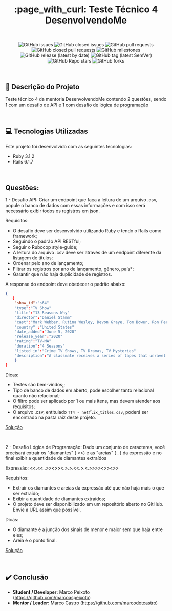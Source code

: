 <h1 align="center">:page_with_curl: Teste Técnico 4 DesenvolvendoMe</h1>

<br>

<div align="center">

![GitHub issues](https://img.shields.io/github/issues-raw/marcoaspeixoto/teste-tecnico-4-desenvolvendo-me?style=for-the-badge)
![GitHub closed issues](https://img.shields.io/github/issues-closed-raw/marcoaspeixoto/teste-tecnico-4-desenvolvendo-me?style=for-the-badge)
![GitHub pull requests](https://img.shields.io/github/issues-pr-raw/marcoaspeixoto/teste-tecnico-4-desenvolvendo-me?style=for-the-badge)
![GitHub closed pull requests](https://img.shields.io/github/issues-pr-closed-raw/marcoaspeixoto/teste-tecnico-4-desenvolvendo-me?style=for-the-badge)
![GitHub milestones](https://img.shields.io/github/milestones/all/marcoaspeixoto/teste-tecnico-4-desenvolvendo-me?style=for-the-badge)
![GitHub release (latest by date)](https://img.shields.io/github/v/release/marcoaspeixoto/teste-tecnico-4-desenvolvendo-me?style=for-the-badge)
![GitHub tag (latest SemVer)](https://img.shields.io/github/v/tag/marcoaspeixoto/teste-tecnico-4-desenvolvendo-me?style=for-the-badge)
![GitHub Repo stars](https://img.shields.io/github/stars/marcoaspeixoto/teste-tecnico-4-desenvolvendo-me?style=for-the-badge)
![GitHub forks](https://img.shields.io/github/forks/marcoaspeixoto/teste-tecnico-4-desenvolvendo-me?style=for-the-badge)

</div>

<br>

## :pencil: Descrição do Projeto

Teste técnico 4 da mentoria DesenvolvendoMe contendo 2 questões, sendo 1 com um desafio de API e 1 com desafio de lógica de programação

<br>

## :computer: Tecnologias Utilizadas

Este projeto foi desenvolvido com as seguintes tecnologias:

* Ruby 3.1.2
* Rails 6.1.7

<br>

## Questões:

1 - Desafio API: Criar um endpoint que faça a leitura de um arquivo .csv, popule o banco de dados com essas informações e com isso será necessário exibir todos os registros em json.

Requisitos:
- O desafio deve ser desenvolvido utilizando Ruby e tendo o Rails como framework;
- Seguindo o padrão API RESTful;
- Seguir o Rubocop style-guide;
- A leitura do arquivo .csv deve ser através de um endpoint diferente da listagem de títulos;
- Ordenar pelo ano de lançamento;
- Filtrar os registros por ano de lançamento, gênero, país*;
- Garantir que não haja duplicidade de registros.

A response do endpoint deve obedecer o padrão abaixo:

```json
{
   {
    "show_id":"s64"
    "type":"TV Show"
    "title":"13 Reasons Why"
    "director":"Daniel Stamm"
    "cast":"Mark Webber, Rutina Wesley, Devon Graye, Tom Bower, Ron Perlman, Pruitt Taylor Vince"
    "country" :"United States"
    "date_added":"June 5, 2020"
    "release_year":"2020"
    "rating":"TV-MA"
    "duration":"4 Seasons"
    "listed_in":"Crime TV Shows, TV Dramas, TV Mysteries"
    "description":"A classmate receives a series of tapes that unravel the mystery of her tragic choice."
    }
}
```
Dicas:
- Testes são bem-vindos;;
- Tipo de banco de dados em aberto, pode escolher tanto relacional quanto não relacional;
- O filtro pode ser aplicado por 1 ou mais itens, mas devem atender aos requisitos;
- O arquivo .csv, entitulado `TT4 - netflix_titles.csv`, poderá ser encontrado na pasta raíz deste projeto.

[Solução](https://github.com/marcoaspeixoto/teste-tecnico-4-desenvolvendo-me/issues/1)

<br>

2 - Desafio Lógica de Programação: Dado um conjunto de caracteres, você precisará extrair os "diamantes" ( <>) e as "areias" ( . ) da expressão e no
final exibir a quantidade de diamantes extraídos

Expressão: <<.<<..>><>><.>.>.<<.>.<.>>>><>><>>

Requisitos:
- Extrair os diamantes e areias da expressão até que não haja mais o que ser extraído;
- Exibir a quantidade de diamantes extraídos;
- O projeto deve ser disponibilizado em um repositório aberto no GitHub. Envie a URL assim que possível.

Dicas:
- O diamante é a junção dos sinais de menor e maior sem que haja entre eles;
- Areia é o ponto final.

[Solução](https://github.com/marcoaspeixoto/teste-tecnico-4-desenvolvendo-me/issues/2)

<br>

## :heavy_check_mark: Conclusão

* **Student / Developer:** Marco Peixoto (https://github.com/marcoaspeixoto)
* **Mentor / Leader:** Marco Castro (https://github.com/marcodotcastro)